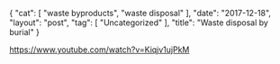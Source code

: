 {
   "cat": [
      "waste byproducts",
      "waste disposal"
   ],
   "date": "2017-12-18",
   "layout": "post",
   "tag": [
      "Uncategorized"
   ],
   "title": "Waste disposal by burial"
}

https://www.youtube.com/watch?v=Kiqjv1ujPkM